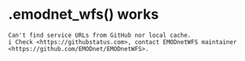 # .emodnet_wfs() works

    Can't find service URLs from GitHub nor local cache.
    i Check <https://githubstatus.com>, contact EMODnetWFS maintainer <https://github.com/EMODnet/EMODnetWFS>.

